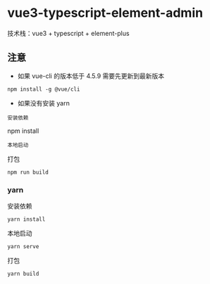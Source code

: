# vue3-typescript-element-admin

技术栈：vue3 + typescript + element-plus

## 注意

- 如果 vue-cli 的版本低于 4.5.9 需要先更新到最新版本

```
npm install -g @vue/cli
```

- 如果没有安装 yarn

```
安装依赖
```

npm install

```
本地启动
```

打包

```
npm run build
```

### yarn

安装依赖

```
yarn install
```

本地启动

```
yarn serve
```

打包

```
yarn build
```
